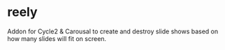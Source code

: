 # reely
Addon for Cycle2 &amp; Carousal to create and destroy slide shows based on how many slides will fit on screen.

